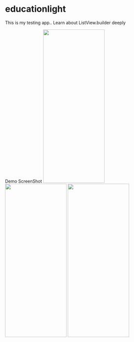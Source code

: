 # educationlight

This is my testing app.. Learn about ListView.builder deeply

Demo ScreenShot
<img src="https://drive.google.com/uc?export=view&id=1HwwgB9RsVbVmVLGTDYJjqR4VH_8gmZ1x" width="200" height="500">
<img src="https://drive.google.com/uc?export=view&id=1I-TFm6SGGkRyCqLpc4iAUDSIUhy2tNK7" width="200" height="500">
<img src="https://drive.google.com/uc?export=view&id=1HzjqKJ6633pJwufw7XNRP5LPp59hLXme" width="200" height="500">
